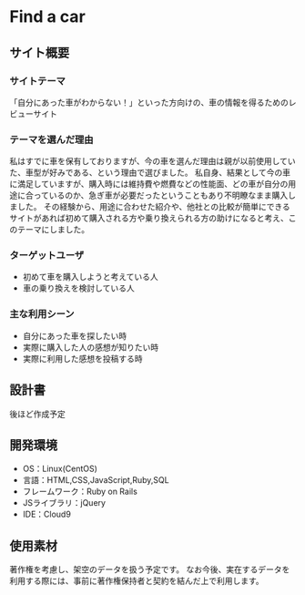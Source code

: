 # Find a car
## サイト概要
### サイトテーマ
「自分にあった車がわからない！」といった方向けの、車の情報を得るためのレビューサイト


### テーマを選んだ理由
私はすでに車を保有しておりますが、今の車を選んだ理由は親が以前使用していた、車型が好みである、という理由で選びました。
私自身、結果として今の車に満足していますが、購入時には維持費や燃費などの性能面、どの車が自分の用途に合っているのか、急ぎ車が必要だったということもあり不明瞭なまま購入しました。
その経験から、用途に合わせた紹介や、他社との比較が簡単にできるサイトがあれば初めて購入される方や乗り換えられる方の助けになると考え、このテーマにしました。
​
### ターゲットユーザ
* 初めて車を購入しようと考えている人
* 車の乗り換えを検討している人
​
### 主な利用シーン
* 自分にあった車を探したい時
* 実際に購入した人の感想が知りたい時
* 実際に利用した感想を投稿する時


## 設計書
後ほど作成予定
​
## 開発環境
- OS：Linux(CentOS)
- 言語：HTML,CSS,JavaScript,Ruby,SQL
- フレームワーク：Ruby on Rails
- JSライブラリ：jQuery
- IDE：Cloud9
​
## 使用素材
著作権を考慮し、架空のデータを扱う予定です。
なお今後、実在するデータを利用する際には、事前に著作権保持者と契約を結んだ上で利用します。